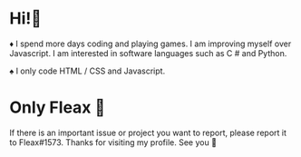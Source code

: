 # Hi!👋 

♦️ I spend more days coding and playing games. I am improving myself over Javascript. I am interested in software languages ​​such as C # and Python.

 
♠ I only code HTML / CSS and Javascript.






# Only Fleax 🔮 

If there is an important issue or project you want to report, please report it to Fleax#1573. Thanks for visiting my profile. See you 👋
